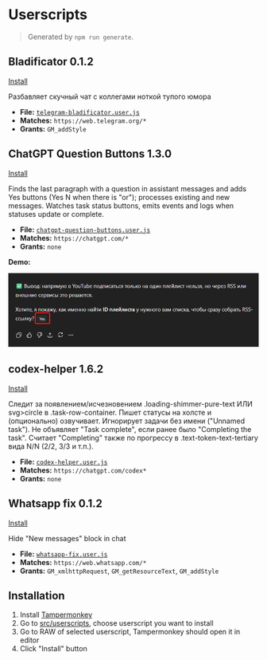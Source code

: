 # Userscripts

> Generated by `npm run generate`.

## Bladificator 0.1.2

[Install](https://raw.githubusercontent.com/popstas/userscripts/refs/heads/master/src/userscripts/telegram-bladificator.user.js)

Разбавляет скучный чат с коллегами ноткой тупого юмора

- **File:** [`telegram-bladificator.user.js`](../../src/userscripts/telegram-bladificator.user.js)
- **Matches:** `https://web.telegram.org/*`
- **Grants:** `GM_addStyle`


## ChatGPT Question Buttons 1.3.0

[Install](https://raw.githubusercontent.com/popstas/userscripts/refs/heads/master/src/userscripts/chatgpt-question-buttons.user.js)

Finds the last paragraph with a question in assistant messages and adds Yes buttons (Yes N when there is "or"); processes existing and new messages. Watches task status buttons, emits events and logs when statuses update or complete.

- **File:** [`chatgpt-question-buttons.user.js`](../../src/userscripts/chatgpt-question-buttons.user.js)
- **Matches:** `https://chatgpt.com/*`
- **Grants:** `none`

**Demo:**

![chatgpt-question-buttons.png](../../assets/demo/chatgpt-question-buttons.png)

## codex-helper 1.6.2

[Install](https://raw.githubusercontent.com/popstas/userscripts/refs/heads/master/src/userscripts/codex-helper.user.js)

Следит за появлением/исчезновением .loading-shimmer-pure-text ИЛИ svg>circle в .task-row-container. Пишет статусы на холсте и (опционально) озвучивает. Игнорирует задачи без имени ("Unnamed task"). Не объявляет "Task complete", если ранее было "Completing the task". Считает "Completing" также по прогрессу в .text-token-text-tertiary вида N/N (2/2, 3/3 и т.п.).

- **File:** [`codex-helper.user.js`](../../src/userscripts/codex-helper.user.js)
- **Matches:** `https://chatgpt.com/codex*`
- **Grants:** `none`


## Whatsapp fix 0.1.2

[Install](https://raw.githubusercontent.com/popstas/userscripts/refs/heads/master/src/userscripts/whatsapp-fix.user.js)

Hide "New messages" block in chat

- **File:** [`whatsapp-fix.user.js`](../../src/userscripts/whatsapp-fix.user.js)
- **Matches:** `https://web.whatsapp.com/*`
- **Grants:** `GM_xmlhttpRequest`, `GM_getResourceText`, `GM_addStyle`


## Installation
1. Install [Tampermonkey](https://www.tampermonkey.net/)
2. Go to [src/userscripts](src/userscripts), choose userscript you want to install
3. Go to RAW of selected userscript, Tampermonkey should open it in editor
4. Click "Install" button

